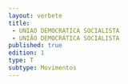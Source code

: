 ```yaml
---
layout: verbete
title:
 - UNIAO DEMOCRATICA SOCIALISTA
 - UNIÃO DEMOCRÁTICA SOCIALISTA
published: true
edition: 1  
type: T
subtype: Movimentos
---
```


